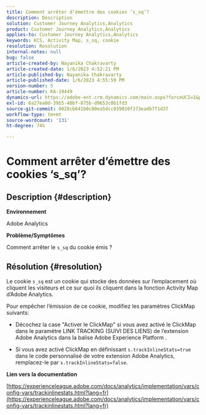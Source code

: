 ```yaml
---
title: Comment arrêter d’émettre des cookies ‘s_sq’?
description: Description
solution: Customer Journey Analytics,Analytics
product: Customer Journey Analytics,Analytics
applies-to: Customer Journey Analytics,Analytics
keywords: KCS, Activity Map, s_sq, cookie
resolution: Resolution
internal-notes: null
bug: false
article-created-by: Nayanika Chakravarty
article-created-date: 1/6/2023 4:52:21 PM
article-published-by: Nayanika Chakravarty
article-published-date: 1/6/2023 4:55:59 PM
version-number: 5
article-number: KA-19449
dynamics-url: https://adobe-ent.crm.dynamics.com/main.aspx?forceUCI=1&pagetype=entityrecord&etn=knowledgearticle&id=a8f5d877-e28d-ed11-81ac-6045bd006ce9
exl-id: 6a27ea0d-39b5-40bf-875b-d9653c0b1fd3
source-git-commit: 8028cb641b0c80ea5dcc039010f373eadb7f1d37
workflow-type: tm+mt
source-wordcount: '131'
ht-degree: 74%

---
```


# Comment arrêter d’émettre des cookies ‘s_sq’?

## Description {#description}


<b>Environnement</b>

Adobe Analytics

<b>Problème/Symptômes</b>

Comment arrêter le `s_sq` du cookie émis ?


## Résolution {#resolution}


Le cookie `s_sq` est un cookie qui stocke des données sur l’emplacement où cliquent les visiteurs et ce sur quoi ils cliquent dans la fonction Activity Map d’Adobe Analytics.

Pour empêcher l’émission de ce cookie, modifiez les paramètres ClickMap suivants:

- Décochez la case &quot;Activer le ClickMap&quot; si vous avez activé le ClickMap dans le paramètre LINK TRACKING (SUIVI DES LIENS) de l’extension Adobe Analytics dans la balise Adobe Experience Platform .

- Si vous avez activé ClickMap en définissant `s.trackInlineStats=true` dans le code personnalisé de votre extension Adobe Analytics, remplacez-le par `s.trackInlineStats=false`.

<b>Lien vers la documentation</b>

[https://experienceleague.adobe.com/docs/analytics/implementation/vars/config-vars/trackinlinestats.html?lang=fr](https://experienceleague.adobe.com/docs/analytics/implementation/vars/config-vars/trackinlinestats.html?lang=fr)
